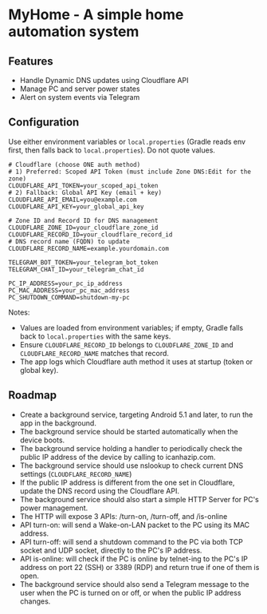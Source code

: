 # MyHome - A simple home automation system

## Features
- Handle Dynamic DNS updates using Cloudflare API
- Manage PC and server power states
- Alert on system events via Telegram

## Configuration

Use either environment variables or `local.properties` (Gradle reads env first, then falls back to `local.properties`). Do not quote values.

```dotenv
# Cloudflare (choose ONE auth method)
# 1) Preferred: Scoped API Token (must include Zone DNS:Edit for the zone)
CLOUDFLARE_API_TOKEN=your_scoped_api_token
# 2) Fallback: Global API Key (email + key)
CLOUDFLARE_API_EMAIL=you@example.com
CLOUDFLARE_API_KEY=your_global_api_key

# Zone ID and Record ID for DNS management
CLOUDFLARE_ZONE_ID=your_cloudflare_zone_id
CLOUDFLARE_RECORD_ID=your_cloudflare_record_id
# DNS record name (FQDN) to update
CLOUDFLARE_RECORD_NAME=example.yourdomain.com

TELEGRAM_BOT_TOKEN=your_telegram_bot_token
TELEGRAM_CHAT_ID=your_telegram_chat_id

PC_IP_ADDRESS=your_pc_ip_address
PC_MAC_ADDRESS=your_pc_mac_address
PC_SHUTDOWN_COMMAND=shutdown-my-pc
```

Notes:
- Values are loaded from environment variables; if empty, Gradle falls back to `local.properties` with the same keys.
- Ensure `CLOUDFLARE_RECORD_ID` belongs to `CLOUDFLARE_ZONE_ID` and `CLOUDFLARE_RECORD_NAME` matches that record.
- The app logs which Cloudflare auth method it uses at startup (token or global key).

## Roadmap

- Create a background service, targeting Android 5.1 and later, to run the app in the background.
- The background service should be started automatically when the device boots.
- The background service holding a handler to periodically check the public IP address of the device by calling to icanhazip.com.
- The background service should use nslookup to check current DNS settings (`CLOUDFLARE_RECORD_NAME`)
- If the public IP address is different from the one set in Cloudflare, update the DNS record using the Cloudflare API.
- The background service should also start a simple HTTP Server for PC's power management.
- The HTTP will expose 3 APIs: /turn-on, /turn-off, and /is-online
- API turn-on: will send a Wake-on-LAN packet to the PC using its MAC address.
- API turn-off: will send a shutdown command to the PC via both TCP socket and UDP socket, directly to the PC's IP address.
- API is-online: will check if the PC is online by telnet-ing to the PC's IP address on port 22 (SSH) or 3389 (RDP) and return true if one of them is open.
- The background service should also send a Telegram message to the user when the PC is turned on or off, or when the public IP address changes.

